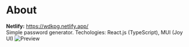 # About
**Netlify:** https://wdkpg.netlify.app/  
Simple password generator. Techologies: React.js (TypeScript), MUI (Joy UI)
![Preview](https://i.imgur.com/tJLSvXv.gif)
